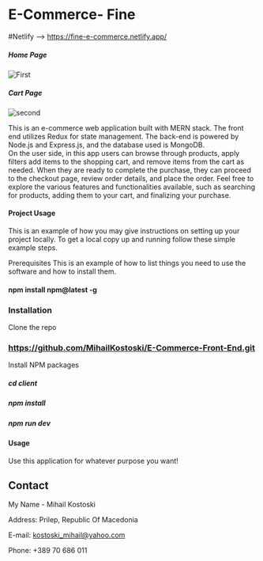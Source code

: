 # E-Commerce- Fine
#Netlify --> https://fine-e-commerce.netlify.app/
##### Home Page
![First](https://github.com/MihailKostoski/E-Commerce/assets/95694028/33a83f94-4b6e-4175-928f-20783f729d80)



##### Cart Page
![second](https://github.com/MihailKostoski/E-Commerce/assets/95694028/9e149095-c5d3-4c90-a8ed-782f6c8e1c35)

This is an e-commerce web application built with  MERN stack. 
The front end utilizes Redux for state management. 
The back-end is powered by Node.js and Express.js, and the database used is MongoDB.  
On the user side, in this app users can browse through products, apply filters add items to the shopping cart, 
and remove items from the cart as needed. 
When they are ready to complete the purchase, they can proceed to the checkout page, review order details, and place the order.
Feel free to explore the various features and functionalities available, such as searching for products, adding them to your cart,
and finalizing your purchase.



#### Project Usage

This is an example of how you may give instructions on setting up your project locally. 
To get a local copy up and running follow these simple example steps.

Prerequisites
This is an example of how to list things you need to use the software and how to install them.

#### npm install npm@latest -g

### Installation
Clone the repo
### https://github.com/MihailKostoski/E-Commerce-Front-End.git
Install NPM packages
##### cd client
##### npm install 
##### npm run dev




#### Usage

Use this application for whatever purpose you want!



## Contact

My Name - Mihail Kostoski

Address: Prilep, Republic Of Macedonia

E-mail: kostoski_mihail@yahoo.com

Phone: +389 70 686 011



